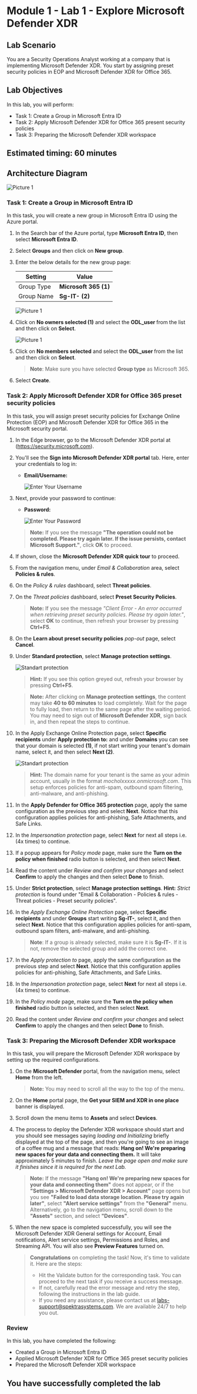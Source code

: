 # Module 1 - Lab 1 - Explore Microsoft Defender XDR

## Lab Scenario
 You are a Security Operations Analyst working at a company that is implementing Microsoft Defender XDR. You start by assigning preset security policies in EOP and Microsoft Defender XDR for Office 365.

## Lab Objectives

In this lab, you will perform:
- Task 1: Create a Group in Microsoft Entra ID
- Task 2: Apply Microsoft Defender XDR for Office 365 present security policies
- Task 3: Preparing the Microsoft Defender XDR workspace
    
## Estimated timing: 60 minutes

## Architecture Diagram

  ![Picture 1](../Media/archdialab1.png)

### Task 1: Create a Group in Microsoft Entra ID

In this task, you will create a new group in Microsoft Entra ID using the Azure portal.

1. In the Search bar of the Azure portal, type **Microsoft Entra ID**, then select **Microsoft Entra ID**.

1. Select **Groups** and then click on **New group**.

1. Enter the below details for the new group page:

   |Setting|Value|
    |---|---|
    |Group Type| **Microsoft 365 (1)** |
    |Group Name| **Sg-IT-<inject key="DeploymentID" enableCopy="false"/> (2)**|

   ![Picture 1](../Media/newgroup1.png)

1. Click on **No owners selected (1)** and  select the **ODL_user <inject key="DeploymentID" enableCopy="false"/>** from the list and then click on **Select**.

   ![Picture 1](../Media/newgroup2.png)

1. Click on **No members selected** and select the **ODL_user <inject key="DeploymentID" enableCopy="false"/>** from the list and then click on **Select**.

   > **Note**: Make sure you have selected **Group type** as Microsoft 365.

1. Select **Create**.

### Task 2: Apply Microsoft Defender XDR for Office 365 preset security policies

In this task, you will assign preset security policies for Exchange Online Protection (EOP) and Microsoft Defender XDR for Office 365 in the Microsoft  security portal.

1. In the Edge browser, go to the Microsoft  Defender XDR portal at (https://security.microsoft.com).

1. You'll see the **Sign into Microsoft Defender XDR portal** tab. Here, enter your credentials to log in:
 
   - **Email/Username:** <inject key="AzureAdUserEmail"></inject>
 
      ![Enter Your Username](../Media/sc900-image-1.png)
 
1. Next, provide your password to continue:
 
   - **Password:** <inject key="AzureAdUserPassword"></inject>
 
      ![Enter Your Password](../Media/sc900-image-2.png)

    >**Note:** If you see the message **"The operation could not be completed. Please try again later. If the issue persists, contact Microsoft Support."**, click **OK** to proceed.

1. If shown, close the **Microsoft Defender XDR quick tour** to proceed.

1. From the navigation menu, under *Email & Collaboration* area, select **Policies & rules**.

1. On the *Policy & rules* dashboard, select **Threat policies**.

1. On the *Threat policies* dashboard, select **Preset Security Policies**.

    >**Note:** If you see the message *"Client Error - An error occurred when retrieving preset security policies. Please try again later."*, select **OK** to continue, then refresh your browser by pressing **Ctrl+F5**.

1. On the **Learn about preset security policies** *pop-out* page, select **Cancel**.

1. Under **Standard protection**, select **Manage protection settings**. 

   ![Standart protection](../Media/std1protect.png)

    >**Hint:** If you see this option greyed out, refresh your browser by pressing **Ctrl+F5**.

    >**Note:** After clicking on **Manage protection settings**, the content may take **40 to 60 minutes** to load completely. Wait for the page to fully load, then return to the same page after the waiting period. You may need to sign out of **Microsoft Defender XDR**, sign back in, and then repeat the steps to continue.

1. In the Apply Exchange Online Protection page, select **Specific recipients** under **Apply protection to:** and under **Domains** you can see that your domain is selected **(1)**, if not start writing your tenant's domain name, select it, and then select **Next (2)**.

   ![Standart protection](../Media/stdprotect.png)                                                                    
    >**Hint:** The domain name for your tenant is the same as your admin account, usually in the format *mocholxxxxx.onmicrosoft.com*. This setup enforces policies for anti-spam, outbound spam filtering, anti-malware, and anti-phishing.

1. In the **Apply Defender for Office 365 protection** page, apply the same configuration as the previous step and select **Next**. Notice that this configuration applies policies for anti-phishing, Safe Attachments, and Safe Links.

1. In the *Impersonation protection* page, select **Next** for next all steps i.e. (4x times) to continue.

1. If a popup appears for *Policy mode* page, make sure the **Turn on the policy when finished** radio button is selected, and then select **Next**.

1. Read the content under *Review and confirm your changes* and select **Confirm** to apply the changes and then select **Done** to finish.

1. Under **Strict protection**, select **Manage protection settings**. **Hint:** *Strict protection* is found under "Email & Collaboration - Policies & rules - Threat policies - Preset security policies".

1. In the *Apply Exchange Online Protection* page, select **Specific recipients** and under **Groups** start writing **Sg-IT-<inject key="DeploymentID" enableCopy="false"/>**, select it, and then select **Next**. Notice that this configuration applies policies for anti-spam, outbound spam filters, anti-malware, and anti-phishing.

   >**Note**: If a group is already selected, make sure it is **Sg-IT-<inject key="DeploymentID" enableCopy="false"/>**. If it is not, remove the selected group and add the correct one.

1. In the *Apply protection to* page, apply the same configuration as the previous step and select **Next**. Notice that this configuration applies policies for anti-phishing, Safe Attachments, and Safe Links.

1. In the *Impersonation protection* page, select **Next** for next all steps i.e. (4x times) to continue.

1. In the *Policy mode* page, make sure the **Turn on the policy when finished** radio button is selected, and then select **Next**.

1. Read the content under *Review and confirm your changes* and select **Confirm** to apply the changes and then select **Done** to finish.

### Task 3: Preparing the Microsoft Defender XDR workspace

In this task, you will prepare the Microsoft Defender XDR workspace by setting up the required configurations.

1. On the **Microsoft Defender** portal, from the navigation menu, select **Home** from the left.

    >**Note:** You may need to scroll all the way to the top of the menu.

1. On the **Home** portal page, the **Get your SIEM and XDR in one place** banner is displayed.

1. Scroll down the menu items to **Assets** and select **Devices**.

1. The process to deploy the Defender XDR workspace should start and you should see messages saying *loading and Initializing* briefly displayed at the top of the page, and then you're going to see an image of a coffee mug and a message that reads: **Hang on! We're preparing new spaces for your data and connecting them.** It will take approximately 5 minutes to finish. *Leave the page open and make sure it finishes since it is required for the next Lab.*

   >**Note:** If the message **"Hang on! We're preparing new spaces for your data and connecting them"** does not appear, or if the **"Settings > Microsoft Defender XDR > Account"** page opens but you see **"Failed to load data storage location. Please try again later"**, select **"Alert service settings"** from the **"General"** menu. Alternatively, go to the navigation menu, scroll down to the **"Assets"** section, and select **"Devices"**.

1. When the new space is completed successfully, you will see the Microsoft Defender XDR General settings for Account, Email notifications, Alert service settings, Permissions and Roles, and Streaming API. You will also see **Preview Features** turned on.

   > **Congratulations** on completing the task! Now, it's time to validate it. Here are the steps:
   > - Hit the Validate button for the corresponding task. You can proceed to the next task if you receive a success message.
   > - If not, carefully read the error message and retry the step, following the instructions in the lab guide.
   > - If you need any assistance, please contact us at labs-support@spektrasystems.com. We are available 24/7 to help you out.

   <validation step="cd91c5ce-77b6-4769-8216-ebe3792185a5" />

### Review
 In this lab, you have completed the following:

   - Created a Group in Microsoft Entra ID
   - Applied Microsoft Defender XDR for Office 365 preset security policies
   - Prepared the Microsoft Defender XDR workspace

## You have successfully completed the lab
